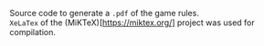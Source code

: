 Source code to generate a `.pdf` of the game rules.  
`XeLaTex` of the (MiKTeX)[https://miktex.org/] project was used for compilation.  
